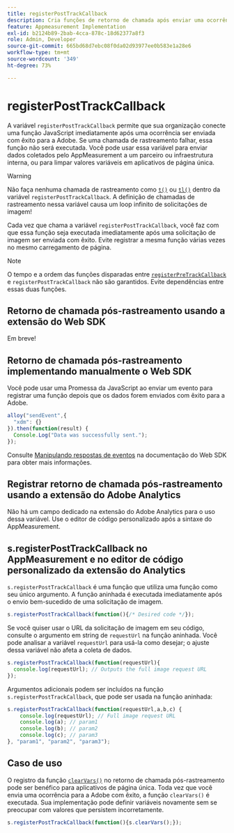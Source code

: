 ```yaml
---
title: registerPostTrackCallback
description: Cria funções de retorno de chamada após enviar uma ocorrência para a Adobe.
feature: Appmeasurement Implementation
exl-id: b2124b89-2bab-4cca-878c-18d62377a8f3
role: Admin, Developer
source-git-commit: 665bd68d7ebc08f0da02d93977ee0b583e1a28e6
workflow-type: tm+mt
source-wordcount: '349'
ht-degree: 73%

---
```


# registerPostTrackCallback

A variável `registerPostTrackCallback` permite que sua organização conecte uma função JavaScript imediatamente após uma ocorrência ser enviada com êxito para a Adobe. Se uma chamada de rastreamento falhar, essa função não será executada. Você pode usar essa variável para enviar dados coletados pelo AppMeasurement a um parceiro ou infraestrutura interna, ou para limpar valores variáveis em aplicativos de página única.

>[!WARNING]
>
>Não faça nenhuma chamada de rastreamento como [`t()`](t-method.md) ou [`tl()`](tl-method.md) dentro da variável `registerPostTrackCallback`. A definição de chamadas de rastreamento nessa variável causa um loop infinito de solicitações de imagem!

Cada vez que chama a variável `registerPostTrackCallback`, você faz com que essa função seja executada imediatamente após uma solicitação de imagem ser enviada com êxito. Evite registrar a mesma função várias vezes no mesmo carregamento de página.

>[!NOTE]
>
>O tempo e a ordem das funções disparadas entre [`registerPreTrackCallback`](registerpretrackcallback.md) e `registerPostTrackCallback` não são garantidos. Evite dependências entre essas duas funções.

## Retorno de chamada pós-rastreamento usando a extensão do Web SDK

Em breve!

## Retorno de chamada pós-rastreamento implementando manualmente o Web SDK

Você pode usar uma Promessa da JavaScript ao enviar um evento para registrar uma função depois que os dados forem enviados com êxito para a Adobe.

```js
alloy("sendEvent",{
  "xdm": {}
}).then(function(result) {
  Console.Log("Data was successfully sent.");
});
```

Consulte [Manipulando respostas de eventos](https://experienceleague.adobe.com/docs/experience-platform/edge/fundamentals/tracking-events.html?lang=pt-BR#handling-responses-from-events) na documentação do Web SDK para obter mais informações.

## Registrar retorno de chamada pós-rastreamento usando a extensão do Adobe Analytics

Não há um campo dedicado na extensão do Adobe Analytics para o uso dessa variável. Use o editor de código personalizado após a sintaxe do AppMeasurement.

## s.registerPostTrackCallback no AppMeasurement e no editor de código personalizado da extensão do Analytics

`s.registerPostTrackCallback` é uma função que utiliza uma função como seu único argumento. A função aninhada é executada imediatamente após o envio bem-sucedido de uma solicitação de imagem.

```js
s.registerPostTrackCallback(function(){/* Desired code */});
```

Se você quiser usar o URL da solicitação de imagem em seu código, consulte o argumento em string de `requestUrl` na função aninhada. Você pode analisar a variável `requestUrl` para usá-la como desejar; o ajuste dessa variável não afeta a coleta de dados.

```js
s.registerPostTrackCallback(function(requestUrl){
  console.log(requestUrl); // Outputs the full image request URL
});
```

Argumentos adicionais podem ser incluídos na função `s.registerPostTrackCallback`, que pode ser usada na função aninhada:

```js
s.registerPostTrackCallback(function(requestUrl,a,b,c) {
    console.log(requestUrl); // Full image request URL
    console.log(a); // param1
    console.log(b); // param2
    console.log(c); // param3
}, "param1", "param2", "param3");
```

## Caso de uso

O registro da função [`clearVars()`](clearvars.md) no retorno de chamada pós-rastreamento pode ser benéfico para aplicativos de página única. Toda vez que você envia uma ocorrência para a Adobe com êxito, a função `clearVars()` é executada. Sua implementação pode definir variáveis novamente sem se preocupar com valores que persistem incorretamente.

```js
s.registerPostTrackCallback(function(){s.clearVars();});
```
